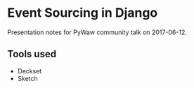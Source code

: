 # Event Sourcing in Django

Presentation notes for PyWaw community talk on 2017-06-12.

## Tools used

* Deckset
* Sketch
                                                              
